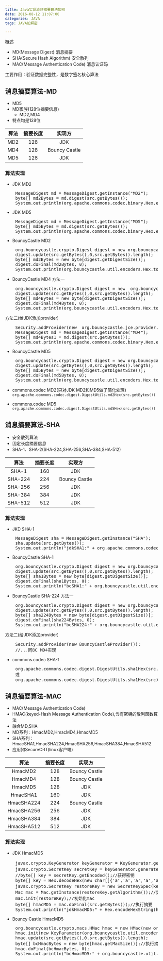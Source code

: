 ```yaml
---
title: Java实现消息摘要算法加密
date: 2016-08-12 11:07:00
categories: JAVA
tags: JAVA加解密

---
```


概述
- MD(Message Digest) 消息摘要
- SHA(Secure Hash Algorithm) 安全散列
- MAC(Message Authentication Code) 消息认证码

主要作用：验证数据完整性，是数字签名核心算法

<!--more-->

## 消息摘要算法-MD
- MD5
- MD家族(128位摘要信息)
	- MD2,MD4
- 特点均是128位

| 算法     | 摘要长度       | 实现方 |
|:--------:|:------------:|:-----:|
| MD2      | 128           | JDK 
| MD4      | 128           | Bouncy Castle 
| MD5      | 128           | JDK 

### 算法实现

- JDK MD2
<pre>
	MessageDigest md = MessageDigest.getInstance("MD2");  
	byte[] md2Bytes = md.digest(src.getBytes());  
	System.out.println(org.apache.commons.codec.binary.Hex.encodeHexString(md2Bytes));
</pre>

- JDK MD5
<pre>
	MessageDigest md = MessageDigest.getInstance("MD5");  
	byte[] md5Bytes = md.digest(src.getBytes());  
	System.out.println(org.apache.commons.codec.binary.Hex.encodeHexString(md5Bytes));
</pre>

- BouncyCastle MD2
<pre>
	org.bouncycastle.crypto.Digest digest = new org.bouncycastle.crypto.digests.MD2Digest();
	digest.update(src.getBytes(),0,src.getBytes().length);
	byte[] md2Bytes = new byte[digest.getDigestSize()];
	digest.doFinal(md2Bytes, 0);
	System.out.println(org.bouncycastle.util.encoders.Hex.toHexString(md2Bytes));
</pre>

- BouncyCastle MD4
方法一
<pre>
	org.bouncycastle.crypto.Digest digest = new  org.bouncycastle.crypto.digests.MD4Digest();
	digest.update(src.getBytes(),0,src.getBytes().length);
	byte[] md4Bytes = new byte[digest.getDigestSize()];
	digest.doFinal(md4Bytes, 0);
	System.out.println(org.bouncycastle.util.encoders.Hex.toHexString(md4Bytes));
</pre>
方法二(给JDK添加provider)
<pre>
	Security.addProvider(new  org.bouncycastle.jce.provider.BouncyCastleProvider());  
	MessageDigest md = MessageDigest.getInstance("MD4");  
	byte[] md4Bytes1 = md.digest(src.getBytes());  
	System.out.println(org.apache.commons.codec.binary.Hex.encodeHexString(md4Bytes1));
</pre>

- BouncyCastle MD5
<pre>
	org.bouncycastle.crypto.Digest digest = new org.bouncycastle.crypto.digests.MD5Digest();  
	digest.update(src.getBytes(),0,src.getBytes().length);
	byte[] md5Bytes = new byte[digest.getDigestSize()];
	digest.doFinal(md5Bytes, 0);
	System.out.println(org.bouncycastle.util.encoders.Hex.toHexString(md5Bytes));
</pre>		 
- commons.codec MD2(只对JDK MD2和MD5做了简化处理)
`org.apache.commons.codec.digest.DigestUtils.md2Hex(src.getBytes())`

- commons.codec MD5
`org.apache.commons.codec.digest.DigestUtils.md5Hex(src.getBytes())`

## 消息摘要算法-SHA
- 安全散列算法
- 固定长度摘要信息
- SHA-1、SHA-2(SHA-224,SHA-256,SHA-384,SHA-512)

| 算法 | 摘要长度 | 实现方 |
|:-----:|:------:|:-----:|
| SHA-1 | 160    | JDK
| SHA-224 | 224    | Bouncy Castle 
| SHA-256 | 256    | JDK 
| SHA-384 | 384    | JDK 
| SHA-512 | 512    | JDK 
 
### 算法实现
- JKD SHA-1
<pre>
	MessageDigest sha = MessageDigest.getInstance("SHA");
	sha.update(src.getBytes());
	System.out.println("jdkSHA1:" + org.apache.commons.codec.binary.Hex.encodeHexString(sha.digest()));
</pre>
- BouncyCastle SHA-1
<pre>
	org.bouncycastle.crypto.Digest digest = new org.bouncycastle.crypto.digests.SHA1Digest();
	digest.update(src.getBytes(),0,src.getBytes().length);
	byte[] sha1Bytes = new byte[digest.getDigestSize()];
	digest.doFinal(sha1Bytes, 0);
	System.out.println("bcSHA1:" + org.bouncycastle.util.encoders.Hex.toHexString(sha1Bytes));
</pre>
- BouncyCastle SHA-224
方法一
<pre>
	org.bouncycastle.crypto.Digest digest = new org.bouncycastle.crypto.digests.SHA224Digest();
	digest.update(src.getBytes(),0,src.getBytes().length);
	byte[] sha224Bytes = new byte[digest.getDigestSize()];
	digest.doFinal(sha224Bytes, 0);
	System.out.println("bcSHA224:" + org.bouncycastle.util.encoders.Hex.toHexString(sha224Bytes));
</pre>
方法二(给JDK添加provider)
<pre>
	Security.addProvider(new BouncyCastleProvider());
	//...同BC MD4实现
</pre>
- commons.codec SHA-1
<pre>
	org.apache.commons.codec.digest.DigestUtils.sha1Hex(src.getBytes())
	或
	org.apache.commons.codec.digest.DigestUtils.sha1Hex(src)
</pre>

## 消息摘要算法-MAC
- MAC(Message Authentication Code)
- HMAC(keyed-Hash Message Authentication Code),含有密钥的散列函数算法
- 融合MD,SHA
 - MD系列：HmacMD2,HmacMD4,HmacMD5
 - SHA系列：HmacSHA1,HmacSHA224,HmacSHA256,HmacSHA384,HmacSHA512
- 应用如SecureCRT(linux客户端)

| 算法     | 摘要长度 | 实现方     |
|:--------:|:-------:|:---------:|
| HmacMD2  | 128     | Bouncy Castle
| HmacMD4  | 128     | Bouncy Castle
| HmacMD5  | 128     | JDK          
| HmacSHA1  | 160     | JDK
| HmacSHA224  | 224     | Bouncy Castle
| HmacSHA256  | 256     | JDK 
| HmacSHA384  | 384     | JDK 
| HmacSHA512  | 512     | JDK 

### 算法实现
- JDK HmacMD5
<pre>
	javax.crypto.KeyGenerator keyGenerator = KeyGenerator.getInstance("HmacMD5");//初始化keyGenerator
	javax.crypto.SecretKey secretKey = keyGenerator.generateKey();//产生密钥
	//byte[] key = secretKey.getEncoded();//获得密钥
	byte[] key = Hex.decodeHex(new char[]{'a','a','a','a','a','A','A','A','A','A'});
	javax.crypto.SecretKey restoreKey = new SecretKeySpec(key, "HmacMD5");//还原密钥
	Mac mac = Mac.getInstance(restoreKey.getAlgorithm());//实例化mac
	mac.init(restoreKey);//初始化mac
	byte[] hmacMD5 = mac.doFinal(src.getBytes());//执行摘要
	System.out.println("jdkHmacMD5:" + Hex.encodeHexString(hmacMD5));
</pre>
- Bouncy Castle HmacMD5
<pre>
	org.bouncycastle.crypto.macs.HMac hmac = new HMac(new org.bouncycastle.crypto.digests.MD5Digest());
	hmac.init(new KeyParameter(org.bouncycastle.util.encoders.Hex.decode("aaaaaAAAAA")));
	hmac.update(src.getBytes(),0,src.getBytes().length);
	byte[] bcHmacBytes = new byte[hmac.getMacSize()];//执行摘要
	hmac.doFinal(bcHmacBytes, 0);
	System.out.println("bcHmacMD5:" + org.bouncycastle.util.encoders.Hex.toHexString(bcHmacBytes));
</pre>